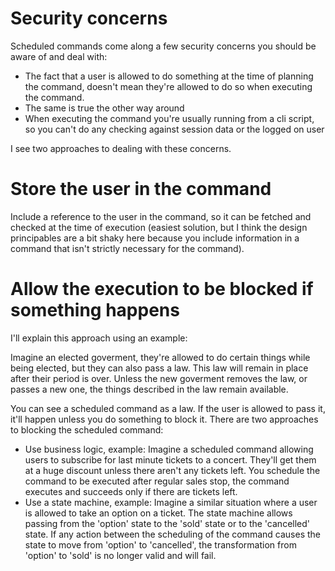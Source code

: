 # Security concerns
Scheduled commands come along a few security concerns you should be aware of and deal with:

* The fact that a user is allowed to do something at the time of planning the command, doesn't mean they're allowed to do so when executing the command.
* The same is true the other way around
* When executing the command you're usually running from a cli script, so you can't do any checking against session data or the logged on user

I see two approaches to dealing with these concerns.

# Store the user in the command
Include a reference to the user in the command, so it can be fetched and checked at the time of execution (easiest solution, but I think the design principables are a bit shaky here because you include information in a command that isn't strictly necessary for the command).

# Allow the execution to be blocked if something happens 
I'll explain this approach using an example:

Imagine an elected goverment, they're allowed to do certain things while being elected, but they can also pass a law. This law will remain in place after their period is over. Unless the new goverment removes the law, or passes a new one, the things described in the law remain available.

You can see a scheduled command as a law. If the user is allowed to pass it, it'll happen unless you do something to block it. There are two approaches to blocking the scheduled command:

* Use business logic, example: Imagine a scheduled command allowing users to subscribe for last minute tickets to a concert. They'll get them at a huge discount unless there aren't any tickets left. You schedule the command to be executed after regular sales stop, the command executes and succeeds only if there are tickets left.
* Use a state machine, example: Imagine a similar situation where a user is allowed to take an option on a ticket. The state machine allows passing from the 'option' state to the 'sold' state or to the 'cancelled' state. If any action between the scheduling of the command causes the state to move from 'option' to 'cancelled', the transformation from 'option' to 'sold' is no longer valid and will fail. 
